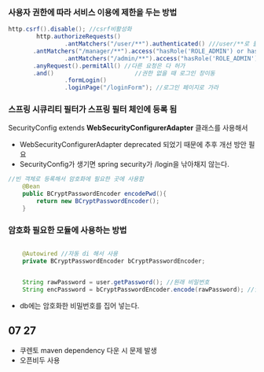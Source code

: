 ### 사용자 권한에 따라 서비스 이용에 제한을 두는 방법
```java
http.csrf().disable(); //csrf비활성화
        http.authorizeRequests()
                .antMatchers("/user/**").authenticated() ///user/**로 들어오면 인증이 필요
	   .antMatchers("/manager/**").access("hasRole('ROLE_ADMIN') or hasRole('ROLE_MANAGER')")//admin manager만 가능 
                .antMatchers("/admin/**").access("hasRole('ROLE_ADMIN')") //admin만 가능, 권한에 따라 서비스 차별화 가능 
	   .anyRequest().permitAll() //다른 요청은 다 허가
	   .and()                       //권한 없을 때 로그인 창이동
                .formLogin()
                .loginPage("/loginForm"); //로그인 페이지로 가라

```

### 스프링 시큐리티 필터가 스프링 필터 체인에 등록 됨
SecurityConfig extends **WebSecurityConfigurerAdapter** 클래스를 사용해서 
- WebSecurityConfigurerAdapter deprecated 되었기 때문에 추후 개선 방안 필요
- SecurityConfig가 생기면 spring security가 /login을 낚아채지 않는다.



```java
//빈 객체로 등록해서 암호화에 필요한 곳에 사용함
    @Bean 
    public BCryptPasswordEncoder encodePwd(){
        return new BCryptPasswordEncoder();
    }
```
### 암호화 필요한 모듈에 사용하는 방법
```java

    @Autowired //자동 di 해서 사용 
    private BCryptPasswordEncoder bCryptPasswordEncoder;


    String rawPassword = user.getPassword(); //원래 비밀번호 
    String encPassword = bCryptPasswordEncoder.encode(rawPassword); //암호화한 비밀번호
```
- db에는 암호화한 비밀번호를 집어 넣는다. 

## 07 27 
- 쿠렌토 maven dependency 다운 시 문제 발생
- 오픈비두 사용
